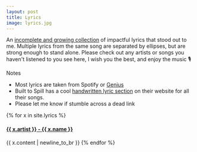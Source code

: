 ```yaml
---
layout: post
title: Lyrics
image: lyrics.jpg
---
```


An [incomplete and growing collection](https://youtube.com/playlist?list=PLN3gGIxbQaxwFdgBnDwdxl-T272lieqLP) of impactful lyrics that stood out to me. Multiple lyrics from the same song are separated by ellipses, but are strong enough to stand alone. Please check out any artists or songs you haven't listened to you see here, I wish you the best, and enjoy the music :studio_microphone:

Notes

- Most lyrics are taken from Spotify or [Genius](https://genius.com)
- Built to Spill has a cool [handwritten lyric section](https://www.builttospill.com/lyrics) on their website for all their songs.
- Please let me know if stumble across a dead link

{% for x in site.lyrics %}
  <h4>
    <a href ="{{ x.link }}">
      {{ x.artist }} - {{ x.name }}
    </a>
  </h4>
  <div id="content">{{ x.content | newline_to_br }}
{% endfor %}
